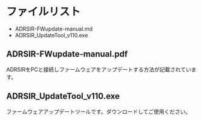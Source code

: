# ファイルリスト

 - ADRSIR-FWupdate-manual.md
 - ADRSIR_UpdateTool_v110.exe

## ADRSIR-FWupdate-manual.pdf

ADRSIRをPCと接続しファームウェアをアップデートする方法が記載されています。

## ADRSIR_UpdateTool_v110.exe

ファームウェアアップデートツールです。ダウンロードしてご使用ください。
